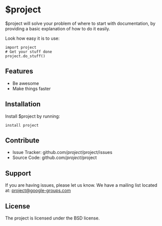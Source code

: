 $project
========
 
$project will solve your problem of where to start with documentation,
by providing a basic explanation of how to do it easily.
 
Look how easy it is to use:
 
    import project
    # Get your stuff done
    project.do_stuff()
 
Features
--------
 
- Be awesome
- Make things faster
 
Installation
------------
 
Install $project by running:
 
    install project
 
Contribute
----------
 
- Issue Tracker: github.com/$project/$project/issues
- Source Code: github.com/$project/$project
 
Support
-------
 
If you are having issues, please let us know.
We have a mailing list located at: project@google-groups.com
 
License
-------
 
The project is licensed under the BSD license.
